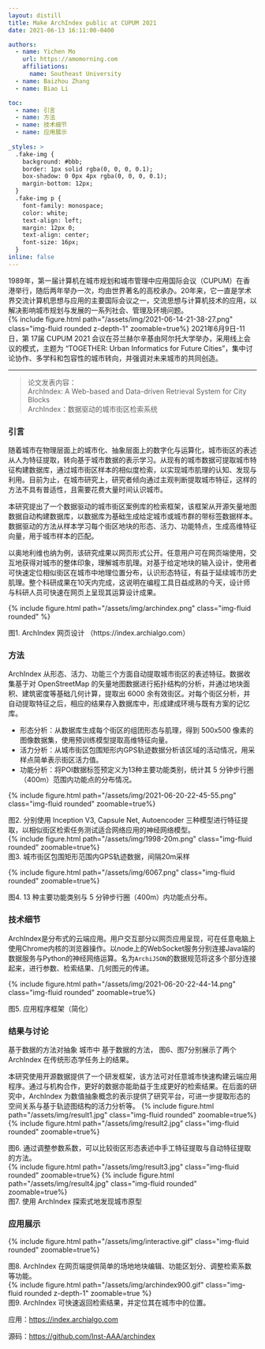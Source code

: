```yaml
---
layout: distill
title: Make ArchIndex public at CUPUM 2021
date: 2021-06-13 16:11:00-0400

authors:
  - name: Yichen Mo
    url: https://amomorning.com
    affiliations:
      name: Southeast University
  - name: Baizhou Zhang
  - name: Biao Li

toc:
  - name: 引言
  - name: 方法
  - name: 技术细节
  - name: 应用展示
  
_styles: >
  .fake-img {
    background: #bbb;
    border: 1px solid rgba(0, 0, 0, 0.1);
    box-shadow: 0 0px 4px rgba(0, 0, 0, 0.1);
    margin-bottom: 12px;
  }
  .fake-img p {
    font-family: monospace;
    color: white;
    text-align: left;
    margin: 12px 0;
    text-align: center;
    font-size: 16px;
  }
inline: false
---
```


1989年，第一届计算机在城市规划和城市管理中应用国际会议（CUPUM）在香港举行，随后两年举办一次，均由世界著名的高校承办。20年来，它一直是学术界交流计算机思想与应用的主要国际会议之一，交流思想与计算机技术的应用，以解决影响城市规划与发展的一系列社会、管理及环境问题。  
{% include figure.html path="/assets/img/2021-06-14-21-38-27.png" class="img-fluid rounded z-depth-1" zoomable=true%}
2021年6月9日-11日，第 17届 CUPUM 2021 会议在芬兰赫尔辛基由阿尔托大学举办，采用线上会议的模式，主题为 “TOGETHER: 
Urban Informatics for Future Cities”，集中讨论协作、多学科和包容性的城市转向，并强调对未来城市的共同创造。

***

> 论文发表内容：  
ArchIndex: A Web-based and Data-driven Retrieval System for City Blocks  
ArchIndex：数据驱动的城市街区检索系统


### 引言
随着城市在物理层面上的城市化、抽象层面上的数字化与运算化，城市街区的表述从人为特征提取，转向基于城市数据的表示学习。从现有的城市数据可提取城市特征构建数据库，通过城市街区样本的相似度检索，以实现城市肌理的认知、发现与利用。目前为止，在城市研究上，研究者倾向通过主观判断提取城市特征，这样的方法不具有普适性，且需要花费大量时间认识城市。

本研究提出了一个数据驱动的城市街区案例库的检索框架，该框架从开源矢量地图数据自动构建数据库，以数据库为基础生成给定城市或城市群的带标签数据样本。数据驱动的方法从样本学习每个街区地块的形态、活力、功能特点，生成高维特征向量，用于城市样本的匹配。

以奥地利维也纳为例，该研究成果以网页形式公开。任意用户可在网页端使用，交互地获得对城市的整体印象，理解城市肌理。对基于给定地块的输入设计，使用者可快速定位相似街区在城市中地理位置分布，认识形态特征，有益于延续城市历史肌理。整个科研成果在10天内完成，这说明在编程工具日益成熟的今天，设计师与科研人员可快速在网页上呈现其运算设计成果。
  
{% include figure.html path="/assets/img/archindex.png" class="img-fluid rounded" %}
<div class="caption">
    图1. ArchIndex 网页设计 （https://index.archialgo.com）
</div>

### 方法
ArchIndex 从形态、活力、功能三个方面自动提取城市街区的表述特征。数据收集基于对 OpenStreetMap 的矢量地图数据进行拓扑结构的分析，并通过地块面积、建筑密度等基础几何计算，提取出 6000 余有效街区。对每个街区分析，并自动提取特征之后，相应的结果存入数据库中，形成建成环境与既有方案的记忆库。
- 形态分析：从数据库生成每个街区的组团形态与肌理，得到 500x500 像素的图像数据集，使用预训练模型提取高维特征向量。
- 活力分析：从城市街区包围矩形内GPS轨迹数据分析该区域的活动情况，用采样点简单表示街区活力值。
- 功能分析：将POI数据标签预定义为13种主要功能类别，统计其 5 分钟步行圈（400m）范围内功能点的分布情况。

{% include figure.html path="/assets/img/2021-06-20-22-45-55.png"   class="img-fluid rounded" zoomable=true%}
<div class="caption">
    图2. 分别使用 Inception V3, Capsule Net, Autoencoder 三种模型进行特征提取，以相似街区检索任务测试适合网络应用的神经网络模型。
</div>
{% include figure.html path="/assets/img/1998-20m.png"   class="img-fluid rounded" zoomable=true%}
<div class="caption">
    图3. 城市街区包围矩形范围内GPS轨迹数据，间隔20m采样
</div>

{% include figure.html path="/assets/img/6067.png"   class="img-fluid rounded" zoomable=true%}
<div class="caption">
    图4. 13 种主要功能类别与 5 分钟步行圈（400m）内功能点分布。
</div>


### 技术细节
ArchIndex是分布式的云端应用。用户交互部分以网页应用呈现，可在任意电脑上使用Chrome内核的浏览器操作。以node上的WebSocket服务分别连接Java端的数据服务与Python的神经网络运算。名为`ArchiJSON`的数据规范将这多个部分连接起来，进行参数、检索结果、几何图元的传递。


{% include figure.html path="/assets/img/2021-06-20-22-44-14.png"   class="img-fluid rounded" zoomable=true%}
<div class="caption">
    图5. 应用程序框架（简化）
</div>

### 结果与讨论
基于数据的方法对抽象
城市中
基于数据的方法，
图6、图7分别展示了两个 ArchIndex 在传统形态学任务上的结果。

本研究使用开源数据提供了一个研发框架，该方法可对任意城市快速构建云端应用程序。通过与机构合作，更好的数据亦能助益于生成更好的检索结果。在后面的研究中，ArchIndex 为数值抽象概念的表示提供了研究平台，可进一步提取形态的空间关系与基于轨迹图结构的活力分析等。
{% include figure.html path="/assets/img/result1.jpg"   class="img-fluid rounded" zoomable=true%}
{% include figure.html path="/assets/img/result2.jpg"   class="img-fluid rounded" zoomable=true%}
<div class="caption">
    图6. 通过调整参数系数，可以比较街区形态表述中手工特征提取与自动特征提取的方法。
</div>
{% include figure.html path="/assets/img/result3.jpg"   class="img-fluid rounded" zoomable=true%}
{% include figure.html path="/assets/img/result4.jpg"   class="img-fluid rounded" zoomable=true%}
<div class="caption">
    图7. 使用 ArchIndex 探索式地发现城市原型
</div>

### 应用展示
{% include figure.html path="/assets/img/interactive.gif"   class="img-fluid rounded" zoomable=true%}
<div class="caption">
    图8. ArchIndex 在网页端提供简单的场地地块编辑、功能区划分、调整检索系数等功能。
</div>
{% include figure.html path="/assets/img/archindex900.gif"   class="img-fluid rounded z-depth-1" zoomable=true %}
<div class="caption">
    图9. ArchIndex 可快速返回检索结果，并定位其在城市中的位置。
</div>




应用：https://index.archialgo.com

源码：https://github.com/Inst-AAA/archindex


